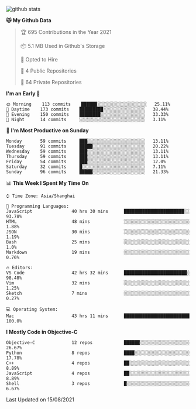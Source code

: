 
![github stats](https://github-readme-stats.vercel.app/api?username=ChesterYue&show_icons=true&count_private=true)

<!-- ![wakatime](https://github-readme-stats.vercel.app/api/wakatime?username=ChesterYue&layout=compact) -->

<!-- ![wakatime](https://github-readme-stats.vercel.app/api/top-langs/?username=ChesterYue&layout=compact) -->

<!--START_SECTION:waka-->
**🐱 My Github Data** 

> 🏆 695 Contributions in the Year 2021
 > 
> 📦 5.1 MB Used in Github's Storage 
 > 
> 💼 Opted to Hire
 > 
> 📜 4 Public Repositories 
 > 
> 🔑 64 Private Repositories  
 > 
**I'm an Early 🐤** 

```text
🌞 Morning    113 commits    ██████░░░░░░░░░░░░░░░░░░░   25.11% 
🌆 Daytime    173 commits    █████████░░░░░░░░░░░░░░░░   38.44% 
🌃 Evening    150 commits    ████████░░░░░░░░░░░░░░░░░   33.33% 
🌙 Night      14 commits     ░░░░░░░░░░░░░░░░░░░░░░░░░   3.11%

```
📅 **I'm Most Productive on Sunday** 

```text
Monday       59 commits     ███░░░░░░░░░░░░░░░░░░░░░░   13.11% 
Tuesday      91 commits     █████░░░░░░░░░░░░░░░░░░░░   20.22% 
Wednesday    59 commits     ███░░░░░░░░░░░░░░░░░░░░░░   13.11% 
Thursday     59 commits     ███░░░░░░░░░░░░░░░░░░░░░░   13.11% 
Friday       54 commits     ███░░░░░░░░░░░░░░░░░░░░░░   12.0% 
Saturday     32 commits     █░░░░░░░░░░░░░░░░░░░░░░░░   7.11% 
Sunday       96 commits     █████░░░░░░░░░░░░░░░░░░░░   21.33%

```


📊 **This Week I Spent My Time On** 

```text
⌚︎ Time Zone: Asia/Shanghai

💬 Programming Languages: 
JavaScript               40 hrs 30 mins      ███████████████████████░░   93.78% 
HTML                     48 mins             ░░░░░░░░░░░░░░░░░░░░░░░░░   1.88% 
JSON                     30 mins             ░░░░░░░░░░░░░░░░░░░░░░░░░   1.19% 
Bash                     25 mins             ░░░░░░░░░░░░░░░░░░░░░░░░░   1.0% 
Markdown                 19 mins             ░░░░░░░░░░░░░░░░░░░░░░░░░   0.76%

🔥 Editors: 
VS Code                  42 hrs 32 mins      ████████████████████████░   98.48% 
Vim                      32 mins             ░░░░░░░░░░░░░░░░░░░░░░░░░   1.25% 
Sketch                   7 mins              ░░░░░░░░░░░░░░░░░░░░░░░░░   0.27%

💻 Operating System: 
Mac                      43 hrs 11 mins      █████████████████████████   100.0%

```

**I Mostly Code in Objective-C** 

```text
Objective-C              12 repos            ██████░░░░░░░░░░░░░░░░░░░   26.67% 
Python                   8 repos             ████░░░░░░░░░░░░░░░░░░░░░   17.78% 
C++                      4 repos             ██░░░░░░░░░░░░░░░░░░░░░░░   8.89% 
JavaScript               4 repos             ██░░░░░░░░░░░░░░░░░░░░░░░   8.89% 
Shell                    3 repos             █░░░░░░░░░░░░░░░░░░░░░░░░   6.67%

```



 Last Updated on 15/08/2021
<!--END_SECTION:waka-->